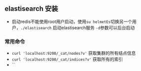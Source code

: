 ## elastisearch 安装
- 启动redis不能使用root用户启动，使用`su helmetEs`切换另一个用户，`./elastisearch` 启动elastisearch服务 `-d`参数可以后台启动



### 常用命令

- `curl 'localhost:9200/_cat/nodes?v'` 获取集群的所有结点信息
- `curl 'localhost:9200/_cat/indices?v'` 获取所有的索引
- ``